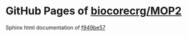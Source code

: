 GitHub Pages of [biocorecrg/MOP2](https://github.com/biocorecrg/MOP2.git)
===
Sphinx html documentation of [f949be57](https://github.com/biocorecrg/MOP2/tree/f949be57452baa63eaf26b4cdcec626251b7cf31)
